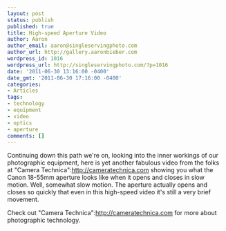 ```yaml
---
layout: post
status: publish
published: true
title: High-speed Aperture Video
author: Aaron
author_email: aaron@singleservingphoto.com
author_url: http://gallery.aaronbieber.com
wordpress_id: 1016
wordpress_url: http://singleservingphoto.com/?p=1016
date: '2011-06-30 13:16:00 -0400'
date_gmt: '2011-06-30 17:16:00 -0400'
categories:
- Articles
tags:
- technology
- equipment
- video
- optics
- aperture
comments: []
---
```

Continuing down this path we're on, looking into the inner workings of
our photographic equipment, here is yet another fabulous video from the
folks at "Camera Technica":http://cameratechnica.com showing you what
the Canon 18-55mm aperture looks like when it opens and closes in slow
motion. Well, somewhat slow motion. The aperture actually opens and
closes so quickly that even in this high-speed video it's still a very
brief movement.

Check out "Camera Technica":http://cameratechnica.com for more about
photographic technology.
